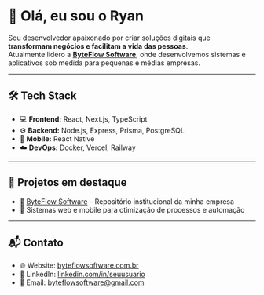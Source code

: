 # 👋 Olá, eu sou o Ryan  

Sou desenvolvedor apaixonado por criar soluções digitais que **transformam negócios e facilitam a vida das pessoas**.  
Atualmente lidero a **[ByteFlow Software](https://github.com/SeuUsuario/byteflow-software)**, onde desenvolvemos sistemas e aplicativos sob medida para pequenas e médias empresas.  

---

## 🛠️ Tech Stack
- 💻 **Frontend:** React, Next.js, TypeScript  
- ⚙️ **Backend:** Node.js, Express, Prisma, PostgreSQL  
- 📱 **Mobile:** React Native  
- ☁️ **DevOps:** Docker, Vercel, Railway  

---

## 🚀 Projetos em destaque
- 🔗 [ByteFlow Software](https://github.com/SeuUsuario/byteflow-software) – Repositório institucional da minha empresa  
- 📱 Sistemas web e mobile para otimização de processos e automação  

---

## 📬 Contato
- 🌐 Website: [byteflowsoftware.com.br](https://byteflowsoftware.com.br)  
- 💼 LinkedIn: [linkedin.com/in/seuusuario](https://linkedin.com/in/seuusuario)  
- 📧 Email: byteflowsoftware@gmail.com  
